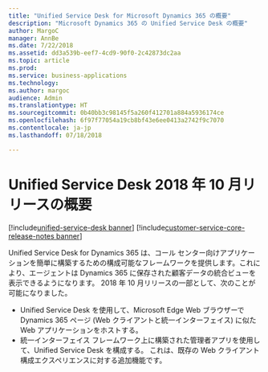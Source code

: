 ```yaml
---
title: "Unified Service Desk for Microsoft Dynamics 365 の概要"
description: "Microsoft Dynamics 365 の Unified Service Desk の概要"
author: MargoC
manager: AnnBe
ms.date: 7/22/2018
ms.assetid: dd3a539b-eef7-4cd9-90f0-2c42873dc2aa
ms.topic: article
ms.prod: 
ms.service: business-applications
ms.technology: 
ms.author: margoc
audience: Admin
ms.translationtype: HT
ms.sourcegitcommit: 0b40bb3c98145f5a260f412701a884a5936174ce
ms.openlocfilehash: 6f97f77054a19cb8bf43e6ee0413a2742f9c7070
ms.contentlocale: ja-jp
ms.lasthandoff: 07/18/2018

---
```

#  <a name="overview-of-unified-service-desk-october-18-release"></a>Unified Service Desk 2018 年 10 月リリースの概要

[!include[unified-service-desk banner](../../../includes/unified-service-desk.md)]
[!include[customer-service-core-release-notes banner](../../../includes/customer-service-core-release-notes.md)]



Unified Service Desk for Dynamics 365 は、コール センター向けアプリケーションを簡単に構築するための構成可能なフレームワークを提供します。これにより、エージェントは Dynamics 365 に保存された顧客データの統合ビューを表示できるようになります。 2018 年 10 月リリースの一部として、次のことが可能になりました。

- Unified Service Desk を使用して、Microsoft Edge Web ブラウザーで Dynamics 365 ページ (Web クライアントと統一インターフェイス) に似た Web アプリケーションをホストする。
- 統一インターフェイス フレームワーク上に構築された管理者アプリを使用して、Unified Service Desk を構成する。 これは、既存の Web クライアント構成エクスペリエンスに対する追加機能です。

